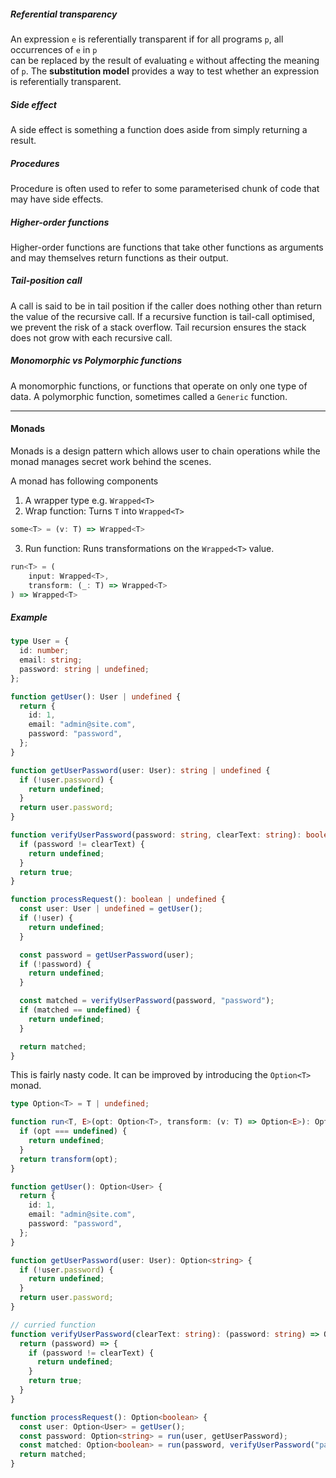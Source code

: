
##### Referential transparency
An expression `e` is referentially transparent if for all programs `p`, all occurrences of `e` in `p`  
can be replaced by the result of evaluating `e` without affecting the meaning of `p`. The **substitution model** provides a way to test whether an expression  is referentially transparent.  

##### Side effect
A side effect is something a function does aside from simply returning a result.  
  
##### Procedures
Procedure is often used to refer to some parameterised chunk of code that may have side effects.  

##### Higher-order functions
Higher-order functions are functions that take other functions as arguments and may themselves return functions as their output.  
  
##### Tail-position call
A call is said to be in tail position if the caller does nothing other than return the value of the recursive call. If a recursive function is tail-call optimised, we prevent the risk of a stack overflow.  Tail recursion ensures the stack does not grow with each recursive call.

##### Monomorphic vs Polymorphic functions
A monomorphic functions, or functions that  operate on only one type of data. A polymorphic function, sometimes called a `Generic` function.  


---

#### Monads
Monads is a design pattern which allows user to chain operations while the monad manages secret work behind the scenes.

A monad has following components

1. A wrapper type e.g. `Wrapped<T>`
2. Wrap function: Turns `T` into `Wrapped<T>`

```ts
some<T> = (v: T) => Wrapped<T>
```

3. Run function: Runs transformations on the `Wrapped<T>` value.

```ts
run<T> = (
    input: Wrapped<T>,
    transform: (_: T) => Wrapped<T>
) => Wrapped<T>
```

##### Example

```ts
type User = {
  id: number;
  email: string;
  password: string | undefined;
};

function getUser(): User | undefined {
  return {
    id: 1,
    email: "admin@site.com",
    password: "password",
  };
}

function getUserPassword(user: User): string | undefined {
  if (!user.password) {
    return undefined;
  }
  return user.password;
}

function verifyUserPassword(password: string, clearText: string): boolean | undefined {
  if (password != clearText) {
    return undefined;
  }
  return true;
}

function processRequest(): boolean | undefined {
  const user: User | undefined = getUser();
  if (!user) {
    return undefined;
  }

  const password = getUserPassword(user);
  if (!password) {
    return undefined;
  }

  const matched = verifyUserPassword(password, "password");
  if (matched == undefined) {
    return undefined;
  }

  return matched;
}
```

This is fairly nasty code. It can be improved by introducing the `Option<T>` monad.

```ts
type Option<T> = T | undefined;

function run<T, E>(opt: Option<T>, transform: (v: T) => Option<E>): Option<E> {
  if (opt === undefined) {
    return undefined;
  }
  return transform(opt);
}
```

```ts
function getUser(): Option<User> {
  return {
    id: 1,
    email: "admin@site.com",
    password: "password",
  };
}

function getUserPassword(user: User): Option<string> {
  if (!user.password) {
    return undefined;
  }
  return user.password;
}

// curried function
function verifyUserPassword(clearText: string): (password: string) => Option<boolean> {
  return (password) => {
    if (password != clearText) {
      return undefined;
    }
    return true;
  }
}

function processRequest(): Option<boolean> {
  const user: Option<User> = getUser();
  const password: Option<string> = run(user, getUserPassword);
  const matched: Option<boolean> = run(password, verifyUserPassword("password"));
  return matched;
}
```